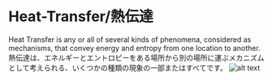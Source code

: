 # Heat-Transfer/熱伝達
Heat Transfer is any or all of several kinds of phenomena, considered as mechanisms, that convey energy and entropy from one location to another.
熱伝達は、エネルギーとエントロピーをある場所から別の場所に運ぶメカニズムとして考えられる、いくつかの種類の現象の一部またはすべてです。
![alt text](https://cdn.comsol.com/product-new/heat-transfer-module/shell-and-tube-heat-exchanger-model.gif)
